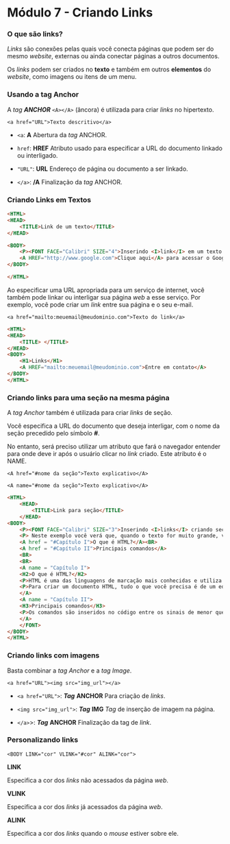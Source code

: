 # Módulo 7 - Criando Links

### O que são links?

*Links* são conexões pelas quais você conecta páginas que podem ser do mesmo *website*, externas ou ainda conectar páginas a outros documentos.

Os *links* podem ser criados no **texto** e também em outros **elementos** do *website*, como imagens ou itens de um menu.

### Usando a tag Anchor

A *tag* ***ANCHOR*** `<A></A>` (âncora) é utilizada para criar *links* no hipertexto.

`<a href="URL">Texto descritivo</a>`

- `<a`: **A** Abertura da *tag* ANCHOR.

- `href`: **HREF** Atributo usado para especificar a URL do documento linkado ou interligado.

- `"URL"`: **URL** Endereço de página ou documento a ser linkado.

- `</a>`: **/A** Finalização da *tag* ANCHOR.

### Criando Links em Textos

```html
<HTML>
<HEAD>
	<TITLE>Link de um texto</TITLE>	
</HEAD>

<BODY>
	<P><FONT FACE="Calibri" SIZE="4">Inserindo <I>link</I> em um texto.</P>
	<A HREF="http://www.google.com">Clique aqui</A> para acessar o Google.</FONT>
</BODY>

</HTML>
```

Ao especificar uma URL apropriada para um serviço de internet, você também pode linkar ou interligar sua página *web* a esse serviço. Por exemplo, você pode criar um *link* entre sua página e o seu e-mail.

`<a href="mailto:meuemail@meudominio.com">Texto do link</a>`

```html
<HTML>
<HEAD>
	<TITLE> </TITLE>
</HEAD>
<BODY>
	<H1>Links</H1>
	<A HREF="mailto:meuemail@meudominio.com">Entre em contato</A>
</BODY>
</HTML>
```

### Criando links para uma seção na mesma página

A *tag Anchor* também é utilizada para criar *links* de seção.

Você especifica a URL do documento que deseja interligar, com o nome da seção precedido pelo símbolo **#**.

No entanto, será preciso utilizar um atributo que fará o navegador entender para onde deve ir após o usuário clicar no *link* criado. Este atributo é o NAME.

`<A href="#nome da seção">Texto explicativo</A>`

`<A name="#nome da seção">Texto explicativo</A>`

```html
<HTML>
	<HEAD>
		<TITLE>Link para seção</TITLE>
	</HEAD>
<BODY>
	<P><FONT FACE="Calibri" SIZE="3">Inserindo <I>links</I> criando seções.</P>
	<P> Neste exemplo você verá que, quando o texto for muito grande, você poderá criar <I>links</I> que levem o usuário diretamente ao ponto desejado.</P>
	<A href = "#Capítulo I">O que é HTML?</A><BR>
	<A href = "#Capítulo II">Principais comandos</A>
	<BR>
	<BR>
	<A name = "Capítulo I">
	<H2>O que é HTML?</H2>
	<P>HTML é uma das linguagens de marcação mais conhecidas e utiliza um formato simples de código, que pode ser gerado sem a ajuda de aplicativos especiais.</P>
	<P>Para criar um documento HTML, tudo o que você precisa é de um editor de texto ASCII como o NotePad (Bloco de Notas), por exemplo. Se você precisar verificar a formatação do documento durante a criação, pode usar qualquer navegador, pois todos eles são capazes de interpretar o código.</P>
	</A>
	<A name = "Capítulo II">
	<H3>Principais comandos</H3>
	<P>Os comandos são inseridos no código entre os sinais de menor que "<" e maior que ">" e são chamados de <I>tags</I>.</P>
	</A>
	</FONT>
</BODY>
</HTML>
```

### Criando links com imagens

Basta combinar a *tag Anchor* e a *tag Image*.

`<a href="URL"><img src="img_url"></a>`

- `<a href="URL">`: ***Tag*** **ANCHOR** Para criação de *links*.

- `<img src="img_url">`: ***Tag*** **IMG** *Tag* de inserção de imagem na página.

- `</a>`>: ***Tag*** **ANCHOR** Finalização da tag de *link*.

### Personalizando links

`<BODY LINK="cor" VLINK="#cor" ALINK="cor">`

**LINK**

Especifica a cor dos *links* não acessados da página *web*.

**VLINK**

Especifica a cor dos *links* já acessados da página *web*.

**ALINK**

Especifica a cor dos *links* quando o *mouse* estiver sobre ele.